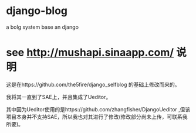 django-blog
===========

a bolg system base an django

see http://mushapi.sinaapp.com/
说明
====

这是在https://github.com/the5fire/django_selfblog 的基础上修改而来的。

我将其一直到了SAE上，并且集成了Ueditor。

其中因为Ueditor使用的是https://github.com/zhangfisher/DjangoUeditor ,但该项目本身并不支持SAE，所以我也对其进行了修改(修改部分尚未上传，可联系我所要)。
